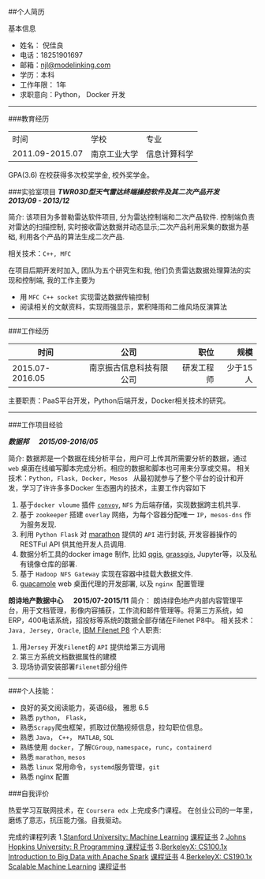 ##个人简历

基本信息    

* 姓名： 倪佳良    
* 电话：18251901697
* 邮箱：njl@modelinking.com
* 学历：本科
* 工作年限： 1年
* 求职意向：Python， Docker 开发
---
###教育经历 

<table>
    <tr>
        <td>时间</td>
	<td>学校</td>
	<td>专业</td>
    </tr>
    <tr>
        <td>2011.09-2015.07</td>
	<td>南京工业大学</td>
	<td>信息计算科学</td>
    </tr>
</table>

GPA(3.6)  在校获得多次校奖学金, 校外奖学金。

###实验室项目
***TWR03D型天气雷达终端操控软件及其二次产品开发  &#160;&#160;&#160;&#160;  2013/09 - 2013/12***

简介: 该项目为多普勒雷达软件项目, 分为雷达控制端和二次产品软件. 控制端负责对雷达的扫描控制, 实时接收雷达数据并动态显示;二次产品利用采集的数据为基础, 利用各个产品的算法生成二次产品.

相关技术：`C++, MFC`

在项目后期开发时加入, 团队为五个研究生和我, 他们负责雷达数据处理算法的实现和控制端, 我的工作主要为
	
* 用 `MFC C++ socket` 实现雷达数据传输控制
* 阅读相关的文献资料，实现雨强显示，累积降雨和二维风场反演算法


----

###工作经历   


| 时间 | 公司 | 职位 |规模|
| -----|:----:| ----:|----:|
| 2015.07-2016.05 | 南京振古信息科技有限公司     | 研发工程师   |少于15人|

主要职责：PaaS平台开发，Python后端开发，Docker相关技术的研究。

---
###工作项目经验

***数据邦 &#160;&#160;&#160;&#160;   2015/09-2016/05***

简介: 数据邦是一个数据在线分析平台，用户可上传其所需要分析的数据，通过 `web` 桌面在线编写脚本完成分析。相应的数据和脚本也可用来分享或交易。
相关技术：`Python, Flask, Docker, Mesos `
从最初就参与了整个平台的设计和开发，学习了许许多多Docker 生态圈内的技术，主要工作内容如下

1. 基于`docker vloume` 插件 [`convoy`](https://github.com/rancher/convoy), `NFS` 为后端存储，实现数据跨主机共享.
2. 基于 `zookeeper` 搭建 `overlay` 网络，为每个容器分配唯一 `IP`，`mesos-dns` 作为服务发现.
3. 利用 `Python Flask` 对 [marathon](https://mesosphere.github.io/marathon/) 提供的 `API` 进行封装, 开发容器操作的RESTFul API 供其他开发人员调用.
4. 数据分析工具的docker image 制作, 比如 [qgis](http://www.qgis.org/en/site/), [grassgis](http://grass.osgeo.org/), Jupyter等，以及私有镜像仓库的部署.
5. 基于 `Hadoop NFS Gateway` 实现在容器中挂载大数据文件.
6. [guacamole](http://guacamole.incubator.apache.org/) web 桌面代理的开发部署, 以及 `nginx `配置管理

**朗诗地产数据中心  &#160;&#160;&#160;&#160; 2015/07-2015/11**
简介： 朗诗绿色地产内部内容管理平台，用于文档管理，影像内容捕获，工作流和邮件管理等。将第三方系统，如ERP，400电话系统，招投标等系统的数据全部存储在Filenet P8中。
相关技术：`Java, Jersey, Oracle`,  [IBM Filenet P8](https://www.ibm.com/support/knowledgecenter/SSNW2F_5.2.1/com.ibm.p8toc.doc/welcome_p8.htm)
个人职责:

1. 用`Jersey` 开发`Filenet`的 `API` 提供给第三方调用
2. 第三方系统文档数据属性的建模
3. 现场协调安装部署`Filenet`部分组件


---
###个人技能：

* 良好的英文阅读能力，英语6级， 雅思 6.5
* 熟悉  `python`， `Flask`，
* 熟悉`Scrapy`爬虫框架，抓取过优酷视频信息，拉勾职位信息。
* 熟悉 `Java`， `C++`， `MATLAB`, `SQL`
* 熟练使用 `docker`，了解`CGroup`, `namespace`，`runc`，`containerd`
* 熟悉 `marathon`, `mesos` 
* 熟悉 `linux` 常用命令，`systemd`服务管理，`git` 
* 熟悉 nginx 配置

###自我评价
	
热爱学习互联网技术，在 `Coursera edx` 上完成多门课程。 在创业公司的一年里，磨练了意志，抗压能力强。自我驱动。

完成的课程列表
1.[Stanford University: Machine Learning](https://www.coursera.org/learn/machine-learning)   [课程证书](http://o913sn63o.bkt.clouddn.com/Coursera-ml.pdf)
2.[Johns Hopkins University: R  Programming ](https://www.coursera.org/learn/r-programming)[课程证书](http://o913sn63o.bkt.clouddn.com/Coursera-rprog.pdf)
3.[BerkeleyX: CS100.1x Introduction to Big Data with Apache Spark](https://courses.edx.org/courses/BerkeleyX/CS100.1x/1T2015/info) [课程证书](https://s3.amazonaws.com/verify.edx.org/downloads/45919685f8df47f08e590679b954b30f/Certificate.pdf)
4.[BerkeleyX: CS190.1x Scalable Machine Learning](https://courses.edx.org/courses/BerkeleyX/CS190.1x/1T2015/info)  [课程证书](https://s3.amazonaws.com/verify.edx.org/downloads/40754021da08441197bb3e9b96e91826/Certificate.pdf)




